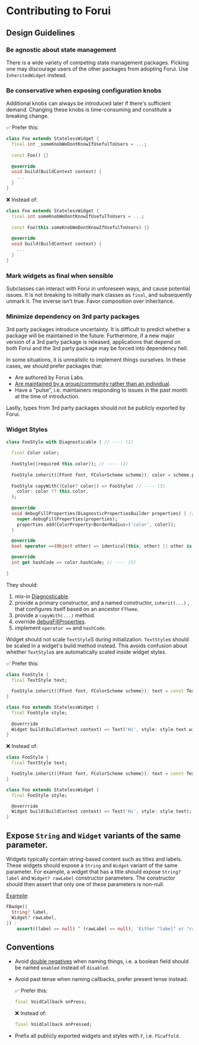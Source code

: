 # Contributing to Forui

## Design Guidelines

### Be agnostic about state management

There is a wide variety of competing state management packages. Picking one may discourage users of the other packages 
from adopting Forui. Use `InheritedWidget` instead.

### Be conservative when exposing configuration knobs

Additional knobs can always be introduced later if there's sufficient demand. Changing these knobs is time-consuming and
constitute a breaking change.

✅ Prefer this:
```dart
class Foo extends StatelessWidget {
  final int _someKnobWeDontKnowIfUsefulToUsers = ...;
  
  const Foo() {}
  
  @override
  void build(BuildContext context) {
    ...
  }
}
```

❌ Instead of:
```dart
class Foo extends StatelessWidget {
  final int someKnobWeDontKnowIfUsefulToUsers = ...;
  
  const Foo(this.someKnobWeDontKnowIfUsefulToUsers) {}
  
  @override
  void build(BuildContext context) {
    ...
  }
}
```

### Mark widgets as final when sensible

Subclasses can interact with Forui in unforeseen ways, and cause potential issues. It is not breaking to initially mark 
classes as `final`, and subsequently unmark it. The inverse isn't true. Favor composition over inheritance.

### Minimize dependency on 3rd party packages

3rd party packages introduce uncertainty. It is difficult to predict whether a package will be maintained in the future.
Furthermore, if a new major version of a 3rd party package is released, applications that depend on both Forui and the 
3rd party package may be forced into dependency hell. 

In some situations, it is unrealistic to implement things ourselves. In these cases, we should prefer packages that:
* Are authored by Forus Labs.
* [Are maintained by a group/community rather than an individual](https://en.wikipedia.org/wiki/Bus_factor).
* Have a "pulse", i.e. maintainers responding to issues in the past month at the time of introduction.

Lastly, types from 3rd party packages should not be publicly exported by Forui.

### Widget Styles

```dart
class FooStyle with Diagnosticable { // ---- (1)
  
  final Color color;
  
  FooStyle({required this.color}); // ---- (2)
  
  FooStyle.inherit({FFont font, FColorScheme scheme}): color = scheme.primary; // ---- (2)
  
  FooStyle copyWith({Color? color}) => FooStyle( // ---- (3)
    color: color ?? this.color, 
  );
  
  @override
  void debugFillProperties(DiagnosticPropertiesBuilder properties) { // ---- (4)
    super.debugFillProperties(properties);
    properties.add(ColorProperty<BorderRadius>('color', color));
  }

  @override
  bool operator ==(Object other) => identical(this, other) || other is FStyle && color == other.color; // ---- (5)

  @override
  int get hashCode => color.hashCode; // ---- (5)
  
}
```

They should:
1. mix-in [Diagnosticable](https://api.flutter.dev/flutter/foundation/Diagnosticable-mixin.html).
2. provide a primary constructor, and a named constructor, `inherit(...)` , that configures itself based on 
   an ancestor `FTheme`.
3. provide a `copyWith(...)` method.
4. override [debugFillProperties](https://api.flutter.dev/flutter/foundation/Diagnosticable/debugFillProperties.html).
5. implement `operator ==` and `hashCode`.


Widget should not scale `TextStyle`S during initialization. `TextStyle`s should be scaled in a widget's build method instead.
This avoids confusion about whether `TextStyle`s are automatically scaled inside widget styles.

✅ Prefer this:
```dart
class FooStyle {
  final TextStyle text;
  
  FooStyle.inherit({FFont font, FColorScheme scheme}): text = const TextStyle(size: 1);
}

class Foo extends StatelessWidget {
  final FooStyle style;
  
  @overrride
  Widget build(BuildContext context) => Text('Hi', style: style.text.withFont(context.theme.font));
}
```

❌ Instead of:
```dart
class FooStyle {
  final TextStyle text;

  FooStyle.inherit({FFont font, FColorScheme scheme}): text = const TextStyle(size: 1).withFont(font);
}

class Foo extends StatelessWidget {
  final FooStyle style;

  @overrride
  Widget build(BuildContext context) => Text('Hi', style: style.text);
}
```

## Expose `String` and `Widget` variants of the same parameter.

Widgets typically contain string-based content such as titles and labels. These widgets should expose a `String` and
`Widget` variant of the same parameter. For example, a widget that has a title should expose `String? label` and `Widget?
rawLabel` constructor parameters. The constructor should then assert that only one of these parameters is non-null.

[Example](https://github.com/forus-labs/forui/blob/e61a11a346e8e1d788ba2eb9031b73a18a407402/forui/lib/src/widgets/badge/badge.dart#L20): 
```dart
FBadge({
  String? label,
  Widget? rawLabel,
}) :
    assert((label == null) ^ (rawLabel == null), 'Either "label" or "rawLabel" must be provided, but not both.'),
```


## Conventions

* Avoid [double negatives](https://en.wikipedia.org/wiki/Double_negative) when naming things, i.e. a boolean field should
  be named `enabled` instead of `disabled`.

* Avoid past tense when naming callbacks, prefer present tense instead.

  ✅ Prefer this:
  ```dart
  final VoidCallback onPress;
  ```

  ❌ Instead of:
  ```dart
  final VoidCallback onPressed;
  ```


* Prefix all publicly exported widgets and styles with `F`, i.e. `FScaffold`.
